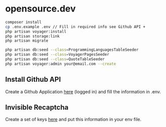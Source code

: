 # opensource.dev

```bash
composer install
cp .env.example .env // Fill in required info see Github API + 
php artisan voyager:install
php artisan storage:link
php artisan migrate

php artisan db:seed --class=ProgrammingLanguagesTableSeeder
php artisan db:seed --class=VoyagerPagesSeeder
php artisan db:seed --class=QuoteTableSeeder
php artisan voyager:admin your@email.com --create


```

## Install Github API

Create a Github Application [here](https://github.com/settings/developers) (logged in) and fill the information in .env.


## Invisible Recaptcha

Create a set of keys [here](https://www.google.com/recaptcha/) and put this information in your env file.